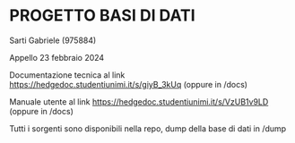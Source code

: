# PROGETTO BASI DI DATI

Sarti Gabriele (975884)

Appello 23 febbraio 2024

Documentazione tecnica al link https://hedgedoc.studentiunimi.it/s/giyB_3kUq (oppure in /docs)

Manuale utente al link https://hedgedoc.studentiunimi.it/s/VzUB1v9LD (oppure in /docs)

Tutti i sorgenti sono disponibili nella repo, dump della base di dati in /dump